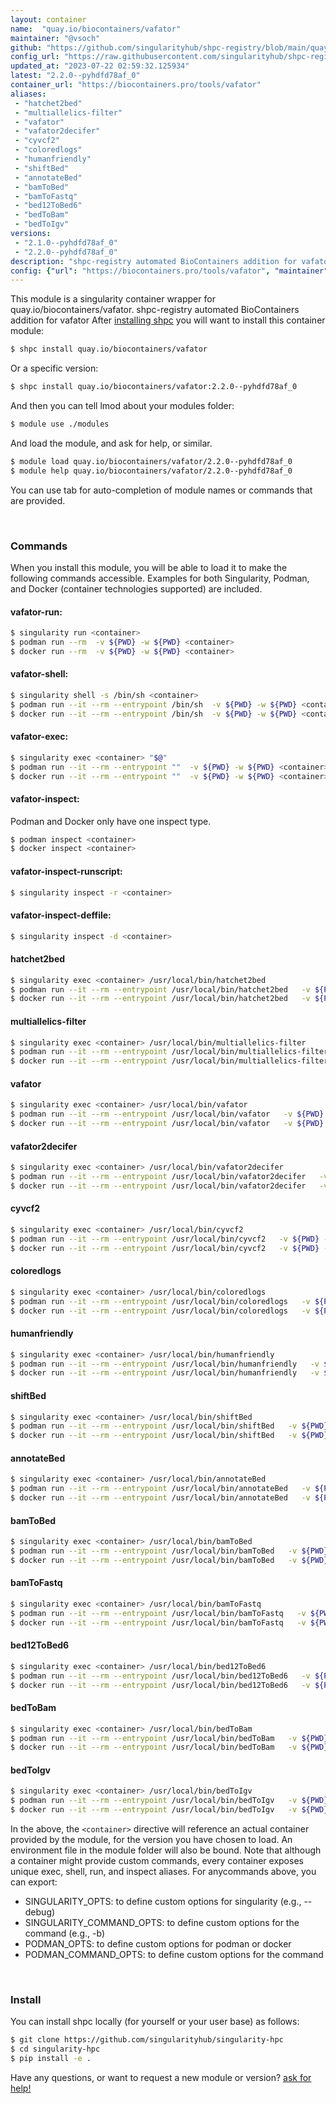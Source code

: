 ```yaml
---
layout: container
name:  "quay.io/biocontainers/vafator"
maintainer: "@vsoch"
github: "https://github.com/singularityhub/shpc-registry/blob/main/quay.io/biocontainers/vafator/container.yaml"
config_url: "https://raw.githubusercontent.com/singularityhub/shpc-registry/main/quay.io/biocontainers/vafator/container.yaml"
updated_at: "2023-07-22 02:59:32.125934"
latest: "2.2.0--pyhdfd78af_0"
container_url: "https://biocontainers.pro/tools/vafator"
aliases:
 - "hatchet2bed"
 - "multiallelics-filter"
 - "vafator"
 - "vafator2decifer"
 - "cyvcf2"
 - "coloredlogs"
 - "humanfriendly"
 - "shiftBed"
 - "annotateBed"
 - "bamToBed"
 - "bamToFastq"
 - "bed12ToBed6"
 - "bedToBam"
 - "bedToIgv"
versions:
 - "2.1.0--pyhdfd78af_0"
 - "2.2.0--pyhdfd78af_0"
description: "shpc-registry automated BioContainers addition for vafator"
config: {"url": "https://biocontainers.pro/tools/vafator", "maintainer": "@vsoch", "description": "shpc-registry automated BioContainers addition for vafator", "latest": {"2.2.0--pyhdfd78af_0": "sha256:fa10f2964c4c6dbeb3430f8eecbb3630217ad3c0b6953c6fe42a2cea30d2c7ed"}, "tags": {"2.1.0--pyhdfd78af_0": "sha256:171e5790b44732eef01a22f6ec4d8efaf4de92c91c4e6a80a4a2c96197f7ea13", "2.2.0--pyhdfd78af_0": "sha256:fa10f2964c4c6dbeb3430f8eecbb3630217ad3c0b6953c6fe42a2cea30d2c7ed"}, "docker": "quay.io/biocontainers/vafator", "aliases": {"hatchet2bed": "/usr/local/bin/hatchet2bed", "multiallelics-filter": "/usr/local/bin/multiallelics-filter", "vafator": "/usr/local/bin/vafator", "vafator2decifer": "/usr/local/bin/vafator2decifer", "cyvcf2": "/usr/local/bin/cyvcf2", "coloredlogs": "/usr/local/bin/coloredlogs", "humanfriendly": "/usr/local/bin/humanfriendly", "shiftBed": "/usr/local/bin/shiftBed", "annotateBed": "/usr/local/bin/annotateBed", "bamToBed": "/usr/local/bin/bamToBed", "bamToFastq": "/usr/local/bin/bamToFastq", "bed12ToBed6": "/usr/local/bin/bed12ToBed6", "bedToBam": "/usr/local/bin/bedToBam", "bedToIgv": "/usr/local/bin/bedToIgv"}}
---
```


This module is a singularity container wrapper for quay.io/biocontainers/vafator.
shpc-registry automated BioContainers addition for vafator
After [installing shpc](#install) you will want to install this container module:


```bash
$ shpc install quay.io/biocontainers/vafator
```

Or a specific version:

```bash
$ shpc install quay.io/biocontainers/vafator:2.2.0--pyhdfd78af_0
```

And then you can tell lmod about your modules folder:

```bash
$ module use ./modules
```

And load the module, and ask for help, or similar.

```bash
$ module load quay.io/biocontainers/vafator/2.2.0--pyhdfd78af_0
$ module help quay.io/biocontainers/vafator/2.2.0--pyhdfd78af_0
```

You can use tab for auto-completion of module names or commands that are provided.

<br>

### Commands

When you install this module, you will be able to load it to make the following commands accessible.
Examples for both Singularity, Podman, and Docker (container technologies supported) are included.

#### vafator-run:

```bash
$ singularity run <container>
$ podman run --rm  -v ${PWD} -w ${PWD} <container>
$ docker run --rm  -v ${PWD} -w ${PWD} <container>
```

#### vafator-shell:

```bash
$ singularity shell -s /bin/sh <container>
$ podman run --it --rm --entrypoint /bin/sh  -v ${PWD} -w ${PWD} <container>
$ docker run --it --rm --entrypoint /bin/sh  -v ${PWD} -w ${PWD} <container>
```

#### vafator-exec:

```bash
$ singularity exec <container> "$@"
$ podman run --it --rm --entrypoint ""  -v ${PWD} -w ${PWD} <container> "$@"
$ docker run --it --rm --entrypoint ""  -v ${PWD} -w ${PWD} <container> "$@"
```

#### vafator-inspect:

Podman and Docker only have one inspect type.

```bash
$ podman inspect <container>
$ docker inspect <container>
```

#### vafator-inspect-runscript:

```bash
$ singularity inspect -r <container>
```

#### vafator-inspect-deffile:

```bash
$ singularity inspect -d <container>
```


#### hatchet2bed

```bash
$ singularity exec <container> /usr/local/bin/hatchet2bed
$ podman run --it --rm --entrypoint /usr/local/bin/hatchet2bed   -v ${PWD} -w ${PWD} <container> -c " $@"
$ docker run --it --rm --entrypoint /usr/local/bin/hatchet2bed   -v ${PWD} -w ${PWD} <container> -c " $@"
```


#### multiallelics-filter

```bash
$ singularity exec <container> /usr/local/bin/multiallelics-filter
$ podman run --it --rm --entrypoint /usr/local/bin/multiallelics-filter   -v ${PWD} -w ${PWD} <container> -c " $@"
$ docker run --it --rm --entrypoint /usr/local/bin/multiallelics-filter   -v ${PWD} -w ${PWD} <container> -c " $@"
```


#### vafator

```bash
$ singularity exec <container> /usr/local/bin/vafator
$ podman run --it --rm --entrypoint /usr/local/bin/vafator   -v ${PWD} -w ${PWD} <container> -c " $@"
$ docker run --it --rm --entrypoint /usr/local/bin/vafator   -v ${PWD} -w ${PWD} <container> -c " $@"
```


#### vafator2decifer

```bash
$ singularity exec <container> /usr/local/bin/vafator2decifer
$ podman run --it --rm --entrypoint /usr/local/bin/vafator2decifer   -v ${PWD} -w ${PWD} <container> -c " $@"
$ docker run --it --rm --entrypoint /usr/local/bin/vafator2decifer   -v ${PWD} -w ${PWD} <container> -c " $@"
```


#### cyvcf2

```bash
$ singularity exec <container> /usr/local/bin/cyvcf2
$ podman run --it --rm --entrypoint /usr/local/bin/cyvcf2   -v ${PWD} -w ${PWD} <container> -c " $@"
$ docker run --it --rm --entrypoint /usr/local/bin/cyvcf2   -v ${PWD} -w ${PWD} <container> -c " $@"
```


#### coloredlogs

```bash
$ singularity exec <container> /usr/local/bin/coloredlogs
$ podman run --it --rm --entrypoint /usr/local/bin/coloredlogs   -v ${PWD} -w ${PWD} <container> -c " $@"
$ docker run --it --rm --entrypoint /usr/local/bin/coloredlogs   -v ${PWD} -w ${PWD} <container> -c " $@"
```


#### humanfriendly

```bash
$ singularity exec <container> /usr/local/bin/humanfriendly
$ podman run --it --rm --entrypoint /usr/local/bin/humanfriendly   -v ${PWD} -w ${PWD} <container> -c " $@"
$ docker run --it --rm --entrypoint /usr/local/bin/humanfriendly   -v ${PWD} -w ${PWD} <container> -c " $@"
```


#### shiftBed

```bash
$ singularity exec <container> /usr/local/bin/shiftBed
$ podman run --it --rm --entrypoint /usr/local/bin/shiftBed   -v ${PWD} -w ${PWD} <container> -c " $@"
$ docker run --it --rm --entrypoint /usr/local/bin/shiftBed   -v ${PWD} -w ${PWD} <container> -c " $@"
```


#### annotateBed

```bash
$ singularity exec <container> /usr/local/bin/annotateBed
$ podman run --it --rm --entrypoint /usr/local/bin/annotateBed   -v ${PWD} -w ${PWD} <container> -c " $@"
$ docker run --it --rm --entrypoint /usr/local/bin/annotateBed   -v ${PWD} -w ${PWD} <container> -c " $@"
```


#### bamToBed

```bash
$ singularity exec <container> /usr/local/bin/bamToBed
$ podman run --it --rm --entrypoint /usr/local/bin/bamToBed   -v ${PWD} -w ${PWD} <container> -c " $@"
$ docker run --it --rm --entrypoint /usr/local/bin/bamToBed   -v ${PWD} -w ${PWD} <container> -c " $@"
```


#### bamToFastq

```bash
$ singularity exec <container> /usr/local/bin/bamToFastq
$ podman run --it --rm --entrypoint /usr/local/bin/bamToFastq   -v ${PWD} -w ${PWD} <container> -c " $@"
$ docker run --it --rm --entrypoint /usr/local/bin/bamToFastq   -v ${PWD} -w ${PWD} <container> -c " $@"
```


#### bed12ToBed6

```bash
$ singularity exec <container> /usr/local/bin/bed12ToBed6
$ podman run --it --rm --entrypoint /usr/local/bin/bed12ToBed6   -v ${PWD} -w ${PWD} <container> -c " $@"
$ docker run --it --rm --entrypoint /usr/local/bin/bed12ToBed6   -v ${PWD} -w ${PWD} <container> -c " $@"
```


#### bedToBam

```bash
$ singularity exec <container> /usr/local/bin/bedToBam
$ podman run --it --rm --entrypoint /usr/local/bin/bedToBam   -v ${PWD} -w ${PWD} <container> -c " $@"
$ docker run --it --rm --entrypoint /usr/local/bin/bedToBam   -v ${PWD} -w ${PWD} <container> -c " $@"
```


#### bedToIgv

```bash
$ singularity exec <container> /usr/local/bin/bedToIgv
$ podman run --it --rm --entrypoint /usr/local/bin/bedToIgv   -v ${PWD} -w ${PWD} <container> -c " $@"
$ docker run --it --rm --entrypoint /usr/local/bin/bedToIgv   -v ${PWD} -w ${PWD} <container> -c " $@"
```



In the above, the `<container>` directive will reference an actual container provided
by the module, for the version you have chosen to load. An environment file in the
module folder will also be bound. Note that although a container
might provide custom commands, every container exposes unique exec, shell, run, and
inspect aliases. For anycommands above, you can export:

 - SINGULARITY_OPTS: to define custom options for singularity (e.g., --debug)
 - SINGULARITY_COMMAND_OPTS: to define custom options for the command (e.g., -b)
 - PODMAN_OPTS: to define custom options for podman or docker
 - PODMAN_COMMAND_OPTS: to define custom options for the command

<br>

### Install

You can install shpc locally (for yourself or your user base) as follows:

```bash
$ git clone https://github.com/singularityhub/singularity-hpc
$ cd singularity-hpc
$ pip install -e .
```

Have any questions, or want to request a new module or version? [ask for help!](https://github.com/singularityhub/singularity-hpc/issues)